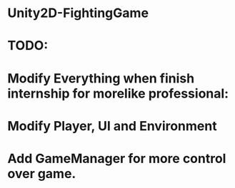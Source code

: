 # Unity2D-FightingGame
# TODO:
# Modify Everything when finish internship for morelike professional: 
# Modify Player, UI and Environment
# Add GameManager for more control over game.
